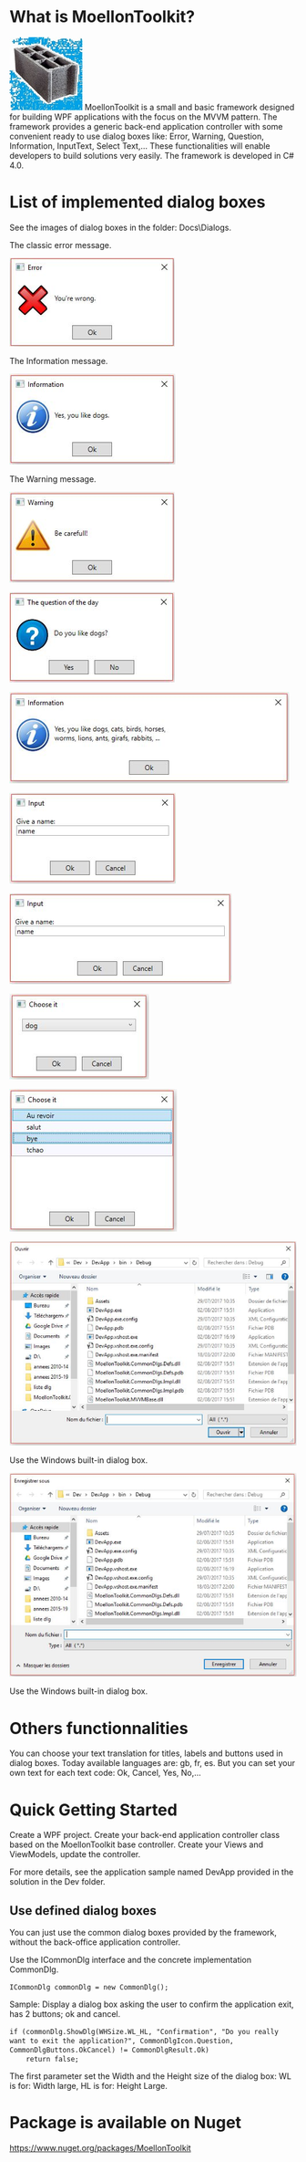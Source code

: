 # What is MoellonToolkit?
![The MoellonToolkit framework](Docs/Logo/MoellonToolkit_logo128.jpg) MoellonToolkit is a small and basic framework designed for building WPF applications with the focus on the MVVM pattern.
The framework provides a generic back-end application controller with some convenient ready to use dialog boxes like: Error, Warning, Question, Information, InputText, Select Text,...
These functionalities will enable developers to build solutions very easily. 
The framework is developed in C# 4.0.  

# List of implemented dialog boxes
See the images of dialog boxes in the folder: Docs\Dialogs.

The classic error message.

![The Error dialog box](Docs/Dialogs/dlgError.jpg)

The Information message.

![The Information dialog box](Docs/Dialogs/dlgInformation.jpg)

The Warning message.

![The Warning dialog box](Docs/Dialogs/dlgWarning.jpg)

![The Question dialog box](Docs/Dialogs/dlgQuestion.jpg)

![The Extra Large Width Information dialog box](Docs/Dialogs/dlgInformationWidthXL.jpg)

![The Input text dialog box](Docs/Dialogs/dlgInputText.jpg)

![The large width Input text dialog box](Docs/Dialogs/dlgInputTextWidthLarge.jpg)

![The combo choice dialog box](Docs/Dialogs/dlgComboChoice.jpg)

![The list choice dialog box](Docs/Dialogs/dlgListChoice.jpg)

![The select file  dialog box](Docs/Dialogs/dlgSelectFile.jpg)

Use the Windows built-in dialog box.

![The save file  dialog box](Docs/Dialogs/dlgSaveFile.jpg)

Use the Windows built-in dialog box.

# Others functionnalities
You can choose your text translation for titles, labels and buttons used in dialog boxes.
Today available languages are: gb, fr, es.
But you can set your own text for each text code: Ok, Cancel, Yes, No,...

# Quick Getting Started 
Create a WPF project. Create your back-end application controller class based on the MoellonToolkit base controller.
Create your Views and ViewModels, update the controller.

For more details, see the application sample named DevApp provided in the solution in the Dev folder.

## Use defined dialog boxes
You can just use the common dialog boxes provided by the framework, without the back-office application controller.

Use the ICommonDlg interface and the concrete implementation CommonDlg.

    ICommonDlg commonDlg = new CommonDlg();

Sample:	Display a dialog box asking the user to confirm the application exit, has 2 buttons; ok and cancel.

    if (commonDlg.ShowDlg(WHSize.WL_HL, "Confirmation", "Do you really want to exit the application?", CommonDlgIcon.Question, CommonDlgButtons.OkCancel) != CommonDlgResult.Ok)
		return false;

The first parameter set the Width and the Height size of the dialog box: 
WL is for: Width large, HL is for: Height Large.

# Package is available on Nuget
https://www.nuget.org/packages/MoellonToolkit
